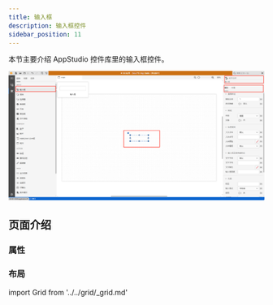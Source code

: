```yaml
---
title: 输入框
description: 输入框控件
sidebar_position: 11
---
```


本节主要介绍 AppStudio 控件库里的输入框控件。

![输入框控件](image.png "输入框控件")

## 页面介绍

### 属性

### 布局

import Grid from '../../grid/_grid.md'

<Grid />
